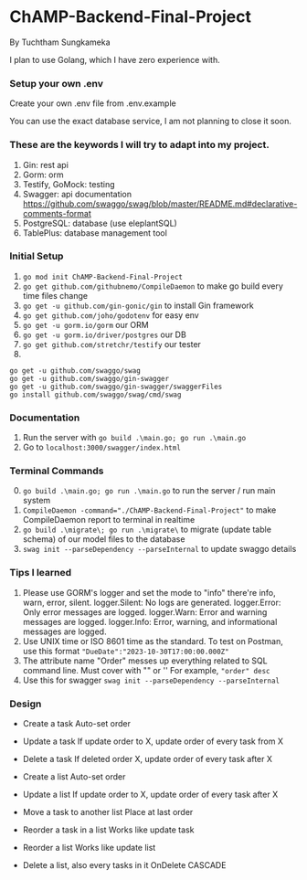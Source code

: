 # ChAMP-Backend-Final-Project

By Tuchtham Sungkameka

I plan to use Golang, which I have zero experience with.

### Setup your own .env

Create your own .env file from .env.example

You can use the exact database service, I am not planning to close it soon.

### These are the keywords I will try to adapt into my project.

1. Gin: rest api
2. Gorm: orm
3. Testify, GoMock: testing
4. Swagger: api documentation https://github.com/swaggo/swag/blob/master/README.md#declarative-comments-format
5. PostgreSQL: database (use eleplantSQL)
6. TablePlus: database management tool

### Initial Setup

1. `go mod init ChAMP-Backend-Final-Project`
2. `go get github.com/githubnemo/CompileDaemon` to make go build every time files change
3. `go get -u github.com/gin-gonic/gin` to install Gin framework
4. `go get github.com/joho/godotenv` for easy env
5. `go get -u gorm.io/gorm` our ORM
6. `go get -u gorm.io/driver/postgres` our DB
7. `go get github.com/stretchr/testify` our tester
8.

```
go get -u github.com/swaggo/swag
go get -u github.com/swaggo/gin-swagger
go get -u github.com/swaggo/gin-swagger/swaggerFiles
go install github.com/swaggo/swag/cmd/swag
```

### Documentation

1. Run the server with `go build .\main.go; go run .\main.go`
2. Go to `localhost:3000/swagger/index.html`

### Terminal Commands

0. `go build .\main.go; go run .\main.go` to run the server / run main system
1. `CompileDaemon -command="./ChAMP-Backend-Final-Project"` to make CompileDaemon report to terminal in realtime
2. `go build .\migrate\; go run .\migrate\` to migrate (update table schema) of our model files to the database
3. `swag init --parseDependency --parseInternal` to update swaggo details

### Tips I learned

1. Please use GORM's logger and set the mode to "info" there're info, warn, error, silent.
   logger.Silent: No logs are generated.
   logger.Error: Only error messages are logged.
   logger.Warn: Error and warning messages are logged.
   logger.Info: Error, warning, and informational messages are logged.
2. Use UNIX time or ISO 8601 time as the standard.
   To test on Postman, use this format `"DueDate":"2023-10-30T17:00:00.000Z"`
3. The attribute name "Order" messes up everything related to SQL command line. Must cover with "" or ''
   For example, `"order" desc`
4. Use this for swagger `swag init --parseDependency --parseInternal`

### Design

- Create a task
  Auto-set order

- Update a task
  If update order to X, update order of every task from X

- Delete a task
  If deleted order X, update order of every task after X

- Create a list
  Auto-set order

- Update a list
  If update order to X, update order of every task after X

- Move a task to another list
  Place at last order

- Reorder a task in a list
  Works like update task

- Reorder a list
  Works like update list

- Delete a list, also every tasks in it
  OnDelete CASCADE
